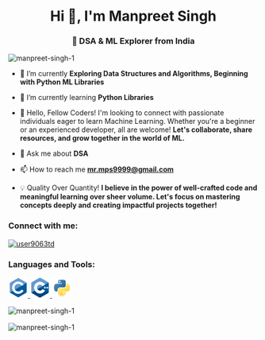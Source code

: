 <h1 align="center">Hi 👋, I'm Manpreet Singh</h1>
<h3 align="center">🌟 DSA & ML Explorer from India</h3>

<p align="left"> <img src="https://komarev.com/ghpvc/?username=manpreet-singh-1&label=Profile%20views&color=0e75b6&style=flat" alt="manpreet-singh-1" /> </p>

- 🔭 I’m currently **Exploring Data Structures and Algorithms, Beginning with Python ML Libraries**

- 🌱 I’m currently learning **Python Libraries**

- 👋 Hello, Fellow Coders! I'm looking to connect with passionate individuals eager to learn Machine Learning. Whether you're a beginner or an experienced developer, all are welcome! **Let's collaborate, share resources, and grow together in the world of ML.**

- 💬 Ask me about **DSA**

- 📫 How to reach me **mr.mps9999@gmail.com**

- 💡 Quality Over Quantity! **I believe in the power of well-crafted code and meaningful learning over sheer volume. Let's focus on mastering concepts deeply and creating impactful projects together!**

<h3 align="left">Connect with me:</h3>
<p align="left">
<a href="https://leetcode.com/u/_ManpreetSinghh/" target="blank"><img align="center" src="https://raw.githubusercontent.com/rahuldkjain/github-profile-readme-generator/master/src/images/icons/Social/leet-code.svg" alt="user9063td" height="30" width="40" /></a>
</p>

<h3 align="left">Languages and Tools:</h3>
<p align="left"> <a href="https://www.cprogramming.com/" target="_blank" rel="noreferrer"> <img src="https://raw.githubusercontent.com/devicons/devicon/master/icons/c/c-original.svg" alt="c" width="40" height="40"/> </a> <a href="https://www.w3schools.com/cpp/" target="_blank" rel="noreferrer"> <img src="https://raw.githubusercontent.com/devicons/devicon/master/icons/cplusplus/cplusplus-original.svg" alt="cplusplus" width="40" height="40"/> </a> <a href="https://www.python.org" target="_blank" rel="noreferrer"> <img src="https://raw.githubusercontent.com/devicons/devicon/master/icons/python/python-original.svg" alt="python" width="40" height="40"/> </a> </p>

<p><img align="center" src="https://github-readme-stats.vercel.app/api/top-langs?username=manpreet-singh-1&show_icons=true&locale=en&layout=compact" alt="manpreet-singh-1" /></p>

<p><img align="center" src="https://github-readme-streak-stats.herokuapp.com/?user=manpreet-singh-1&" alt="manpreet-singh-1" /></p>
